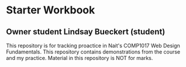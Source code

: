 # Starter Workbook

## Owner student Lindsay Bueckert (student)

This repository is for tracking proactice in Nait's COMP1017 Web Design Fundamentals. This repository contains demonstrations from the course and my practice. Material in this repository is NOT for marks.

